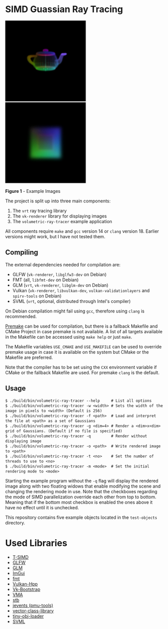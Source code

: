 # SIMD Guassian Ray Tracing
<p>
<img src="./images/tea.gif" width=256 height=256 />
<img src="./images/cube.gif" width=256 height=256 />
</p>

**Figure 1** - Example Images

The project is split up into three main components:
1. The `vrt` ray tracing library
2. The `vk-renderer` library for displaying images
3. The `volumetric-ray-tracer` example application

All components require `make` and `gcc` version 14 or `clang` version 18. Earlier versions might work, but I have not tested them.

## Compiling
The external dependencies needed for compilation are:
* GLFW (`vk-renderer`, `libglfw3-dev` on Debian)
* FMT (all, `libfmt-dev` on Debian)
* GLM (`vrt`, `vk-renderer`, `libglm-dev` on Debian)
* Vulkan (`vk-renderer`, `libvulkan-dev`, `vulkan-validationlayers` and `spirv-tools` on Debian)
* SVML (`vrt`, optional, distributed through Intel's compiler)

On Debian compilation might fail using `gcc`, therefore using `clang` is recommended.

[Premake](https://premake.github.io/) can be used for compilation, but there is a fallback Makefile and CMake Project in
case premake is not available. A list of all targets available in the Makefile can be accessed using `make help` or just `make`.

The Makefile variables `USE_CMAKE` and `USE_MAKEFILE` can be used to override premake usage in case it is available on the
system but CMake or the Makefile are preferred.

Note that the compiler has to be set using the `CXX` environment variable if CMake or the fallback Makefile are used. For premake `clang` is the default.

## Usage
```
$ ./build/bin/volumetric-ray-tracer --help     # List all options
$ ./build/bin/volumetric-ray-tracer -w <width> # Sets the width of the image in pixels to <width> (Default is 256)
$ ./build/bin/volumetric-ray-tracer -f <path>  # Load and interpret the file at <path> as a set of Gaussians
$ ./build/bin/volumetric-ray-tracer -g <dim=4> # Render a <dim>x<dim> grid of Gaussians. (Default if no file is specified)
$ ./build/bin/volumetric-ray-tracer -q         # Render without displaying image
$ ./build/bin/volumetric-ray-tracer -o <path>  # Write rendered image to <path>
$ ./build/bin/volumetric-ray-tracer -t <no>    # Set the number of threads to use to <no>
$ ./build/bin/volumetric-ray-tracer -m <mode>  # Set the initial rendering mode to <mode>
```

Starting the example program without the `-q` flag will display the rendered image along with two floating widows that
enable modifying the scene and changing the rendering mode in use.
Note that the checkboxes regarding the mode of SIMD parallelization override each other from top to bottom. Meaning that
if the bottom most checkbox is enabled the ones above it have no effect until it is unchecked.

This repository contains five example objects located in the `test-objects` directory.

# Used Libraries
* [T-SIMD](https://github.com/ti-uni-bielefeld/T-SIMD)
* [GLFW](https://github.com/glfw/glfw)
* [GLM](https://github.com/g-truc/glm)
* [ImGui](https://github.com/ocornut/imgui)
* [fmt](https://github.com/fmtlib/fmt)
* [Vulkan-Hpp](https://github.com/KhronosGroup/Vulkan-Hpp)
* [Vk-Bootstrap](https://github.com/charles-lunarg/vk-bootstrap)
* [VMA](https://github.com/GPUOpen-LibrariesAndSDKs/VulkanMemoryAllocator)
* [stb](https://github.com/nothings/stb)
* [jevents (pmu-tools)](https://github.com/andikleen/pmu-tools/tree/master/jevents)
* [vector-class-library](https://github.com/vectorclass/version2)
* [tiny-obj-loader](https://github.com/tinyobjloader/tinyobjloader)
* [SVML](https://www.intel.com/content/www/us/en/docs/cpp-compiler/developer-guide-reference/2021-8/intrinsics-for-short-vector-math-library-ops.html)
